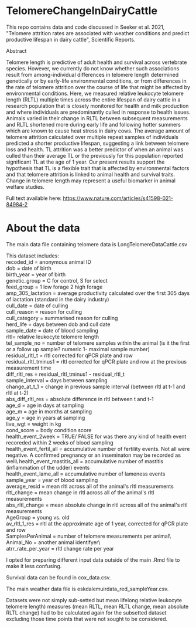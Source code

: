 # TelomereChangeInDairyCattle
This repo contains data and code discussed in Seeker et al. 2021, "Telomere attrition rates are associated with weather conditions and predict productive lifespan in dairy cattle", Scientific Reports. 

Abstract

Telomere length is predictive of adult health and survival across vertebrate species. However, we currently do not know whether such associations result from among-individual differences in telomere length determined genetically or by early-life environmental conditions, or from differences in the rate of telomere attrition over the course of life that might be affected by environmental conditions. Here, we measured relative leukocyte telomere length (RLTL) multiple times across the entire lifespan of dairy cattle in a research population that is closely monitored for health and milk production and where individuals are predominantly culled in response to health issues. Animals varied in their change in RLTL between subsequent measurements and RLTL shortened more during early life and following hotter summers which are known to cause heat stress in dairy cows. The average amount of telomere attrition calculated over multiple repeat samples of individuals predicted a shorter productive lifespan, suggesting a link between telomere loss and health. TL attrition was a better predictor of when an animal was culled than their average TL or the previously for this population reported significant TL at the age of 1 year. Our present results support the hypothesis that TL is a flexible trait that is affected by environmental factors and that telomere attrition is linked to animal health and survival traits. Change in telomere length may represent a useful biomarker in animal welfare studies.

Full text available here: 
https://www.nature.com/articles/s41598-021-84984-2


# About the data

The main data file containing telomere data is LongTelomereDataCattle.csv 

This dataset includes:\
recoded_id = anonymous animal ID\
dob = date of birth\
birth_year = year of birth\
genetic_group = C for control, S for select\
feed_group = 1 low forage 2 high forage\
amp_305_lactation = average productivity calculated over the first 305 days of lactation (standard in the dairy industry)\
cull_date = date of culling\
cull_reason = reason for culling\
cull_category = summarised reason for culling\
herd_life = days between dob and cull date\
sample_date	= date of blood sampling\
rltl= relative leukocyte telomere length \
tel_sample_no	= number of telomere samples within the animal (is it the first or a follow up sample? numeric 1- maximal sample number)\
residual_rltl_t = rltl corrected for qPCR plate and row\
residual_rltl_tminus1	= rltl corrected for qPCR plate and row at the previous measurement time\
diff_rltl_res	= residual_rltl_tminus1 - residual_rltl_t\
sample_interval = days between sampling \
change_at_t_1	= change in previous sample interval (between rltl at t-1 and rltl at t-2)\
abs_diff_rltl_res = absolute difference in rltl between t and t-1	\
age_d	= age in days at sampling\
age_m	= age in months at sampling\
age_y	= age in years at sampling\
live_wgt = weight in kg\
cond_score = body condition score\
health_event_2week = TRUE/ FALSE for was there any kind of health event recoreded within 2 weeks of blood sampling\
health_event_fertil_all = accumulative number of fertility events. Not all were negative. A confirmed pregnancy or an inseminaton may be recorded as well\	health_event_mastitis_all = accumulative number of mastitis (inflammation of the udder) events	\
health_event_lame_all = accumulative number of lameness events	\
sample_year = year of blood sampling	\
average_resid = mean rltl across all of the animal's rltl measurements\
rltl_change	= mean change in rltl across all of the animal's rltl measurements\
abs_rltl_change	= mean absolute change in rltl across all of the animal's rltl measurements\
AgeGroup = young vs. old\
av_rltl_1_res = rltl at the approximate age of 1 year, corrected for qPCR plate and row\
SamplesPerAnimal = number of telomere measurements per animal\	
Animal_No = another animal identifyer\	
atrr_rate_per_year = rltl change rate per year


I opted for preparing different input data outside of the main .Rmd file to make it less confusing. 

Survival data can be found in cox_data.csv.

The main weather data file is eskdalemuirdata_red_sampleYear.csv.

Datasets were not simply sub-setted but mean lifelong relative leukocyte telomere length) measures (mean RLTL, mean RLTL change, mean absolute RLTL change) had to be calculated again for the subsetted dataset excluding those time points that were not sought to be considered.

